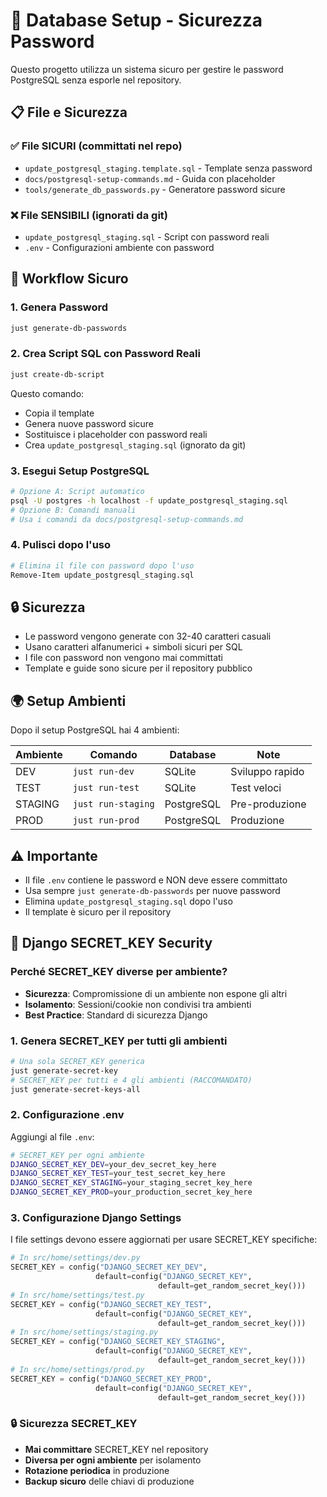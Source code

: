 # 🔐 Database Setup - Sicurezza Password

Questo progetto utilizza un sistema sicuro per gestire le password PostgreSQL senza esporle nel repository.

## 📋 File e Sicurezza

### ✅ File SICURI (committati nel repo)

- `update_postgresql_staging.template.sql` - Template senza password
- `docs/postgresql-setup-commands.md` - Guida con placeholder
- `tools/generate_db_passwords.py` - Generatore password sicure

### ❌ File SENSIBILI (ignorati da git)

- `update_postgresql_staging.sql` - Script con password reali
- `.env` - Configurazioni ambiente con password

## 🚀 Workflow Sicuro

### 1. Genera Password

```bash
just generate-db-passwords
```

### 2. Crea Script SQL con Password Reali

```bash
just create-db-script
```

Questo comando:

- Copia il template
- Genera nuove password sicure
- Sostituisce i placeholder con password reali
- Crea `update_postgresql_staging.sql` (ignorato da git)

### 3. Esegui Setup PostgreSQL

```bash
# Opzione A: Script automatico
psql -U postgres -h localhost -f update_postgresql_staging.sql
# Opzione B: Comandi manuali
# Usa i comandi da docs/postgresql-setup-commands.md
```

### 4. Pulisci dopo l'uso

```bash
# Elimina il file con password dopo l'uso
Remove-Item update_postgresql_staging.sql
```

## 🔒 Sicurezza

- Le password vengono generate con 32-40 caratteri casuali
- Usano caratteri alfanumerici + simboli sicuri per SQL
- I file con password non vengono mai committati
- Template e guide sono sicure per il repository pubblico

## 🌍 Setup Ambienti

Dopo il setup PostgreSQL hai 4 ambienti:

| Ambiente | Comando            | Database   | Note            |
| -------- | ------------------ | ---------- | --------------- |
| DEV      | `just run-dev`     | SQLite     | Sviluppo rapido |
| TEST     | `just run-test`    | SQLite     | Test veloci     |
| STAGING  | `just run-staging` | PostgreSQL | Pre-produzione  |
| PROD     | `just run-prod`    | PostgreSQL | Produzione      |

## ⚠️ Importante

- Il file `.env` contiene le password e NON deve essere committato
- Usa sempre `just generate-db-passwords` per nuove password
- Elimina `update_postgresql_staging.sql` dopo l'uso
- Il template è sicuro per il repository

## 🔑 Django SECRET_KEY Security

### Perché SECRET_KEY diverse per ambiente?

- **Sicurezza**: Compromissione di un ambiente non espone gli altri
- **Isolamento**: Sessioni/cookie non condivisi tra ambienti
- **Best Practice**: Standard di sicurezza Django

### 1. Genera SECRET_KEY per tutti gli ambienti

```bash
# Una sola SECRET_KEY generica
just generate-secret-key
# SECRET_KEY per tutti e 4 gli ambienti (RACCOMANDATO)
just generate-secret-keys-all
```

### 2. Configurazione .env

Aggiungi al file `.env`:

```bash
# SECRET_KEY per ogni ambiente
DJANGO_SECRET_KEY_DEV=your_dev_secret_key_here
DJANGO_SECRET_KEY_TEST=your_test_secret_key_here
DJANGO_SECRET_KEY_STAGING=your_staging_secret_key_here
DJANGO_SECRET_KEY_PROD=your_production_secret_key_here
```

### 3. Configurazione Django Settings

I file settings devono essere aggiornati per usare SECRET_KEY specifiche:

```python
# In src/home/settings/dev.py
SECRET_KEY = config("DJANGO_SECRET_KEY_DEV",
                   default=config("DJANGO_SECRET_KEY",
                                 default=get_random_secret_key()))
# In src/home/settings/test.py
SECRET_KEY = config("DJANGO_SECRET_KEY_TEST",
                   default=config("DJANGO_SECRET_KEY",
                                 default=get_random_secret_key()))
# In src/home/settings/staging.py
SECRET_KEY = config("DJANGO_SECRET_KEY_STAGING",
                   default=config("DJANGO_SECRET_KEY",
                                 default=get_random_secret_key()))
# In src/home/settings/prod.py
SECRET_KEY = config("DJANGO_SECRET_KEY_PROD",
                   default=config("DJANGO_SECRET_KEY",
                                 default=get_random_secret_key()))
```

### 🔒 Sicurezza SECRET_KEY

- **Mai committare** SECRET_KEY nel repository
- **Diversa per ogni ambiente** per isolamento
- **Rotazione periodica** in produzione
- **Backup sicuro** delle chiavi di produzione
